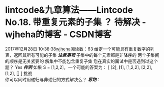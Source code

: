 # lintcode&九章算法——Lintcode No.18. 带重复元素的子集 ？ 待解决 - wjheha的博客 - CSDN博客
2017年12月28日 10:38:38[wjheha](https://me.csdn.net/wjheha)阅读数：63
给定一个可能具有重复数字的列表，返回其所有可能的子集 
***注意事项***
子集中的每个元素都是非降序的 
两个子集间的顺序是无关紧要的 
解集中不能包含重复子集 
您在真实的面试中是否遇到过这个题？ Yes 
***样例***
如果 S = [1,2,2]，一个可能的答案为： 
[ 
[2], 
[1], 
[1,2,2], 
[2,2], 
[1,2], 
[] 
] 
挑战  
你可以同时用递归与非递归的方式解决么？
***思路***：
